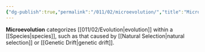 ```yaml
---
{"dg-publish":true,"permalink":"/011/02/microevolution/","title":"Microevolution","tags":["BIOL422"],"created":"2024-09-26T13:45:04.103-07:00","updated":"2024-09-26T15:21:14.322-07:00"}
---
```


**Microevolution** categorizes [[011/02/Evolution\|evolution]] within a [[Species\|species]], such as that caused by [[Natural Selection\|natural selection]] or [[Genetic Drift\|genetic drift]].